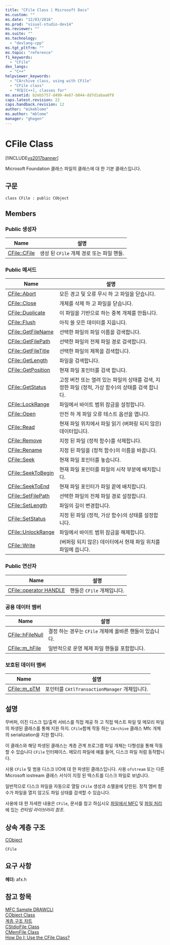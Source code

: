 ```yaml
---
title: "CFile Class | Microsoft Docs"
ms.custom: ""
ms.date: "12/03/2016"
ms.prod: "visual-studio-dev14"
ms.reviewer: ""
ms.suite: ""
ms.technology: 
  - "devlang-cpp"
ms.tgt_pltfrm: ""
ms.topic: "reference"
f1_keywords: 
  - "CFile"
dev_langs: 
  - "C++"
helpviewer_keywords: 
  - "CArchive class, using with CFile"
  - "CFile class"
  - "파일[C++], classes for"
ms.assetid: b2eb5757-d499-4e67-b044-dd7d1abaa0f8
caps.latest.revision: 22
caps.handback.revision: 12
author: "mikeblome"
ms.author: "mblome"
manager: "ghogen"
---
```

# CFile Class
[!INCLUDE[vs2017banner](../../assembler/inline/includes/vs2017banner.md)]

Microsoft Foundation 클래스 파일의 클래스에 대 한 기본 클래스입니다.  
  
## 구문  
  
```  
class CFile : public CObject  
```  
  
## Members  
  
### Public 생성자  
  
|Name|설명|  
|----------|--------|  
|[CFile::CFile](../Topic/CFile::CFile.md)|생성 된 `CFile` 개체 경로 또는 파일 핸들.|  
  
### Public 메서드  
  
|Name|설명|  
|----------|--------|  
|[CFile::Abort](../Topic/CFile::Abort.md)|모든 경고 및 오류 무시 하 고 파일을 닫습니다.|  
|[CFile::Close](../Topic/CFile::Close.md)|개체를 삭제 하 고 파일을 닫습니다.|  
|[CFile::Duplicate](../Topic/CFile::Duplicate.md)|이 파일을 기반으로 하는 중복 개체를 만듭니다.|  
|[CFile::Flush](../Topic/CFile::Flush.md)|아직 쓸 모든 데이터를 지웁니다.|  
|[CFile::GetFileName](../Topic/CFile::GetFileName.md)|선택한 파일의 파일 이름을 검색합니다.|  
|[CFile::GetFilePath](../Topic/CFile::GetFilePath.md)|선택한 파일의 전체 파일 경로 검색합니다.|  
|[CFile::GetFileTitle](../Topic/CFile::GetFileTitle.md)|선택한 파일의 제목을 검색합니다.|  
|[CFile::GetLength](../Topic/CFile::GetLength.md)|파일을 검색합니다.|  
|[CFile::GetPosition](../Topic/CFile::GetPosition.md)|현재 파일 포인터를 검색 합니다.|  
|[CFile::GetStatus](../Topic/CFile::GetStatus.md)|고정 버전 또는 열려 있는 파일의 상태를 검색, 지정한 파일 \(정적, 가상 함수\)의 상태를 검색 합니다.|  
|[CFile::LockRange](../Topic/CFile::LockRange.md)|파일에서 바이트 범위 잠금을 설정합니다.|  
|[CFile::Open](../Topic/CFile::Open.md)|안전 하 게 파일 오류 테스트 옵션을 엽니다.|  
|[CFile::Read](../Topic/CFile::Read.md)|현재 파일 위치에서 파일 읽기 \(버퍼링 되지 않은\) 데이터입니다.|  
|[CFile::Remove](../Topic/CFile::Remove.md)|지정 된 파일 \(정적 함수\)를 삭제합니다.|  
|[CFile::Rename](../Topic/CFile::Rename.md)|지정 된 파일을 \(정적 함수\)의 이름을 바꿉니다.|  
|[CFile::Seek](../Topic/CFile::Seek.md)|현재 파일 포인터를 놓습니다.|  
|[CFile::SeekToBegin](../Topic/CFile::SeekToBegin.md)|현재 파일 포인터를 파일의 시작 부분에 배치합니다.|  
|[CFile::SeekToEnd](../Topic/CFile::SeekToEnd.md)|현재 파일 포인터가 파일 끝에 배치합니다.|  
|[CFile::SetFilePath](../Topic/CFile::SetFilePath.md)|선택한 파일의 전체 파일 경로 설정합니다.|  
|[CFile::SetLength](../Topic/CFile::SetLength.md)|파일의 길이 변경합니다.|  
|[CFile::SetStatus](../Topic/CFile::SetStatus.md)|지정 된 파일 \(정적, 가상 함수\)의 상태를 설정합니다.|  
|[CFile::UnlockRange](../Topic/CFile::UnlockRange.md)|파일에서 바이트 범위 잠금을 해제합니다.|  
|[CFile::Write](../Topic/CFile::Write.md)|\(버퍼링 되지 않은\) 데이터에서 현재 파일 위치를 파일에 씁니다.|  
  
### Public 연산자  
  
|Name|설명|  
|----------|--------|  
|[CFile::operator HANDLE](../Topic/CFile::operator%20HANDLE.md)|핸들은 `CFile` 개체입니다.|  
  
### 공용 데이터 멤버  
  
|Name|설명|  
|----------|--------|  
|[CFile::hFileNull](../Topic/CFile::hFileNull.md)|결정 하는 경우는 `CFile` 개체에 올바른 핸들이 있습니다.|  
|[CFile::m\_hFile](../Topic/CFile::m_hFile.md)|일반적으로 운영 체제 파일 핸들을 포함합니다.|  
  
### 보호된 데이터 멤버  
  
|Name|설명|  
|----------|--------|  
|[CFile::m\_pTM](../Topic/CFile::m_pTM.md)|포인터를 `CAtlTransactionManager` 개체입니다.|  
  
## 설명  
 무버퍼, 이진 디스크 입\/출력 서비스를 직접 제공 하 고 직접 텍스트 파일 및 메모리 파일의 파생된 클래스를 통해 지원 하지.  `CFile`함께 작동 하는 `CArchive` 클래스 Mfc 개체의 serialization을 지원 합니다.  
  
 이 클래스와 해당 파생된 클래스는 계층 관계 프로그램 파일 개체는 다형성을 통해 작동할 수 있습니다 `CFile` 인터페이스.  메모리 파일에 예를 들어, 디스크 파일 처럼 동작합니다.  
  
 사용 `CFile` 및 범용 디스크 I\/O에 대 한 파생된 클래스입니다.  사용 `ofstream` 또는 다른 Microsoft iostream 클래스 서식이 지정 된 텍스트를 디스크 파일로 보냅니다.  
  
 일반적으로 디스크 파일을 자동으로 열릴 `CFile` 생성과 소멸을에 닫힌된.  정적 멤버 함수가 파일을 열지 않고도 파일 상태를 검색할 수 있습니다.  
  
 사용에 대 한 자세한 내용은 `CFile`, 문서를 참고 하십시오  [파일에서 MFC](../../mfc/files-in-mfc.md) 및  [파일 처리](../../c-runtime-library/file-handling.md) 에 있는  *런타임 라이브러리 참조*.  
  
## 상속 계층 구조  
 [CObject](../../mfc/reference/cobject-class.md)  
  
 `CFile`  
  
## 요구 사항  
 **헤더:**  afx.h  
  
## 참고 항목  
 [MFC Sample DRAWCLI](../../top/visual-cpp-samples.md)   
 [CObject Class](../../mfc/reference/cobject-class.md)   
 [계층 구조 차트](../../mfc/hierarchy-chart.md)   
 [CStdioFile Class](../../mfc/reference/cstdiofile-class.md)   
 [CMemFile Class](../../mfc/reference/cmemfile-class.md)   
 [How Do I: Use the CFile Class?](http://go.microsoft.com/fwlink/?LinkId=128046)